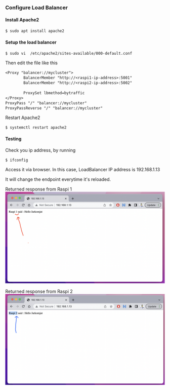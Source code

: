 ### Configure Load Balancer

#### Install Apache2
```
$ sudo apt install apache2
```

#### Setup the load balancer
```
$ sudo vi  /etc/apache2/sites-available/000-default.conf
```
Then edit the file like this
```
<Proxy "balancer://mycluster">
        BalancerMember "http://<raspi1-ip-address>:5001"
        BalancerMember "http://<raspi2-ip-address>:5002"

        ProxySet lbmethod=bytraffic
</Proxy>
ProxyPass "/" "balancer://mycluster"
ProxyPassReverse "/" "balancer://mycluster"
```
Restart Apache2
```
$ systemctl restart apache2
```
#### Testing
Check you ip address, by running
```
$ ifconfig
```
Access it via browser.
In this case, LoadBalancer IP address is 192.168.1.13

It will change the endpoint everytime it's reloaded.

Returned response from Raspi 1
![Raspi 1 response](/screenshots/lb-raspi1.png "Raspi 1")

Returned response from Raspi 2
![Raspi 2 response](/screenshots/lb-raspi2.png "Raspi 2")

